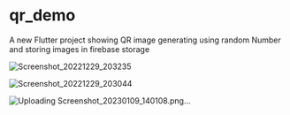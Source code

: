 # qr_demo

A new Flutter project showing QR image generating using random Number and storing images in firebase storage

![Screenshot_20221229_203235](https://user-images.githubusercontent.com/93113467/219571827-6ff65eef-212c-4711-a4c9-38f6c232ea9e.png)


![Screenshot_20221229_203044](https://user-images.githubusercontent.com/93113467/219571849-c2363d86-caf8-4a50-a2f1-6f28eccce20c.png)


![Uploading Screenshot_20230109_140108.png…]()


